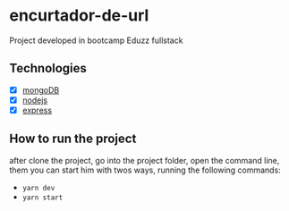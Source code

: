 # encurtador-de-url

Project developed in bootcamp Eduzz fullstack

## Technologies

- [x] [mongoDB](https://www.mongodb.com/try/download/community)
- [x] [nodejs](https://nodejs.org/en/)
- [x] [express](https://expressjs.com/pt-br/)  

## How to run the project

after clone the project, go into the project folder, open the command line, them you can start him with twos ways, running the following commands:

- `yarn dev`
- `yarn start`
